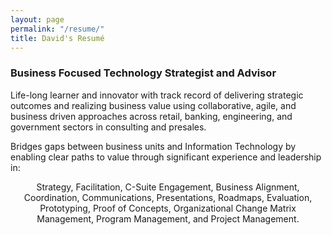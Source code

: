 ```yaml
---
layout: page
permalink: "/resume/"
title: David's Resumé
---
```


### Business Focused Technology Strategist and Advisor
Life-long learner and innovator with track record of delivering strategic outcomes and realizing business value using collaborative, agile, and business driven approaches across retail, banking, engineering, and government sectors in consulting and presales.

Bridges gaps between business units and Information Technology by enabling clear paths to value through significant experience and leadership in:

<p style="width: 100%; text-align: center;">
Strategy, Facilitation, C-Suite Engagement, Business Alignment, Coordination, Communications, Presentations, Roadmaps, Evaluation, Prototyping, Proof of Concepts, Organizational Change Matrix Management, Program Management, and Project Management.
</p>
